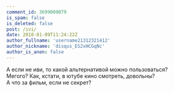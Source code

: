 ```yaml
---
comment_id: 3699009079
is_spam: false
is_deleted: false
post: /ivi/
date: 2018-01-09T11:24:22Z
author_fullname: 'username21312321412'
author_nickname: 'disqus_ES2xHCGqNc'
author_is_anon: false
---
```


<p>А если не иви, то какой альтернативой можно пользоваться?<br>Мегого? Как, кстати, в ютубе кино смотреть, довольны?<br>А что за фильм, если не секрет?</p>
